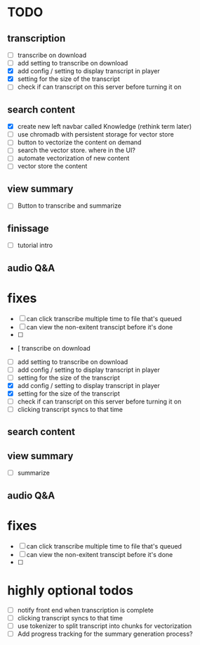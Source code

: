 # TODO

## transcription

- [ ] transcribe on download
- [ ] add setting to transcribe on download
- [x] add config / setting to display transcript in player
- [x] setting for the size of the transcript
- [ ] check if can transcript on this server before turning it on

## search content

- [X] create new left navbar called Knowledge (rethink term later)
- [ ] use chromadb with persistent storage for vector store
- [ ] button to vectorize the content on demand
- [ ] search the vector store. where in the UI?
- [ ] automate vectorization of new content
- [ ] vector store the content

## view summary

- [ ] Button to transcribe and summarize

## finissage

- [ ] tutorial intro

## audio Q&A

# fixes

- [ ] can click transcribe multiple time to file that's queued
- [ ] can view the non-exitent transcipt before it's done
- [ ]
- [  transcribe on download
- [ ] add setting to transcribe on download
- [ ] add config / setting to display transcript in player
- [ ] setting for the size of the transcript
- [X] add config / setting to display transcript in player
- [X] setting for the size of the transcript
- [ ] check if can transcript on this server before turning it on
- [ ] clicking transcript syncs to that time

## search content

## view summary
- [ ] summarize

## audio Q&A

# fixes
- [ ] can click transcribe multiple time to file that's queued
- [ ] can view the non-exitent transcipt before it's done
- [ ] 

# highly optional todos

- [ ] notify front end when transcription is complete
- [ ] clicking transcript syncs to that time
- [ ] use tokenizer to split transcript into chunks for vectorization
- [ ] Add progress tracking for the summary generation process?

